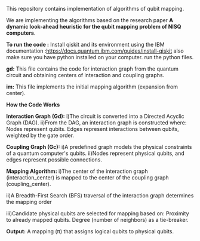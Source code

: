 This repository contains implementation of algorithms of qubit mapping.


We are implementing the algorithms based on the research paper **A dynamic look-ahead heuristic for the qubit mapping problem of NISQ computers**.

**To run the code :**
Install qiskit and its environment using the IBM documentation :https://docs.quantum.ibm.com/guides/install-qiskit
also make sure you have python installed on your computer.
run the  python files.

**gd:** This file contains the code for interaction graph from the quantum circuit and obtaining centers of interaction and coupling graphs.


**im:** This file implements the initial mapping algorithm (expansion from center).

**How the Code Works**

**Interaction Graph (Gd):**
i)The circuit is converted into a Directed Acyclic Graph (DAG).
ii)From the DAG, an interaction graph is constructed where:
  Nodes represent qubits.
  Edges represent interactions between qubits, weighted by the gate order.

**Coupling Graph (Gc):**
i)A predefined graph models the physical constraints of a quantum computer's qubits.
ii)Nodes represent physical qubits, and edges represent possible connections.

**Mapping Algorithm:**
i)The center of the interaction graph (interaction_center) is mapped to the center of the coupling graph (coupling_center).

ii)A Breadth-First Search (BFS) traversal of the interaction graph determines the mapping order

iii)Candidate physical qubits are selected for mapping based on:
   Proximity to already mapped qubits.
   Degree (number of neighbors) as a tie-breaker.

**Output:**
A mapping (π) that assigns logical qubits to physical qubits.
